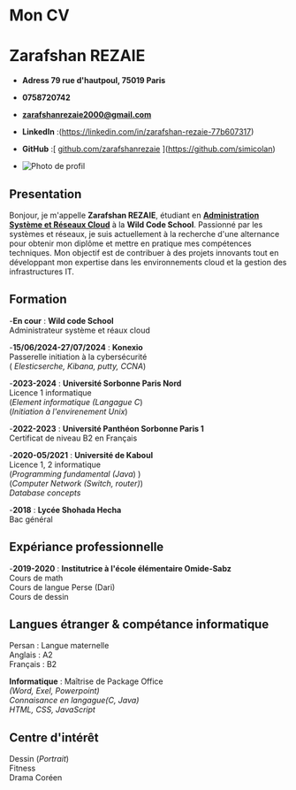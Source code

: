 # Mon CV

# Zarafshan REZAIE

- **Adress 79 rue d'hautpoul, 75019 Paris** 
- **0758720742** 
- **zarafshanrezaie2000@gmail.com** 
- **LinkedIn** :(https://linkedin.com/in/zarafshan-rezaie-77b607317)
- **GitHub** :[ [github.com/zarafshanrezaie](https://github.com/zarafshanrezaie)  ](https://github.com/simicolan)

- ![[Photo de profil](https://via.placeholder.com/150 "Jean Dupont") ](https://avatars.githubusercontent.com/u/75810206?s=96&v=4) 


## Presentation

Bonjour, je m'appelle **Zarafshan REZAIE**, étudiant en **<ins>Administration Système et Réseaux Cloud</ins>** à la **Wild Code School**. Passionné par les systèmes et réseaux, je suis actuellement à la recherche d'une alternance pour obtenir mon diplôme et mettre en pratique mes compétences techniques. Mon objectif est de contribuer à des projets innovants tout en développant mon expertise dans les environnements cloud et la gestion des infrastructures IT.

## Formation

  	
-**En cour** : **Wild code School**</br>
Administrateur système et réaux cloud
	
-**15/06/2024-27/07/2024** : **Konexio** </br>
Passerelle initiation à la cybersécurité </br>
( <i>Elesticserche, Kibana, putty, CCNA</i>)
	
	
-**2023-2024** : **Université Sorbonne Paris Nord**</br>
Licence 1 informatique </br>
(<i>Element informatique (Langague C</i>)</br>
(<i>Initiation à l'envirenement Unix</i>)</br>

 	
-**2022-2023** : **Université Panthéon Sorbonne Paris 1**</br>
Certificat de niveau B2 en Français

 	
-**2020-05/2021** : **Université de Kaboul**</br>
Licence 1, 2 informatique</br>
(<i>Programming fundamental (Java</i>) )</br>
(<i>Computer Network (Switch, router)</i>)</br>
 <i>Database concepts</i>

	
-**2018** : **Lycée Shohada Hecha**</br>
Bac général

## Expériance professionnelle
 
 -**2019-2020** : **Institutrice à l'école élémentaire Omide-Sabz**</br>
Cours de math</br>
Cours de langue Perse (Dari)</br>
Cours de dessin</br>

## Langues étranger & compétance informatique</br>
Persan : Langue maternelle</br>
Anglais : A2</br>
Français : B2</br>

**Informatique** : Maîtrise de Package Office </br>
_(Word, Exel, Powerpoint)_ </br> 
_Connaisance en langague(C, Java)_</br>
_HTML, CSS, JavaScript_
	 		

## Centre d'intérêt 
Dessin (_Portrait_)</br>
Fitness</br>
Drama Coréen</br>
 

